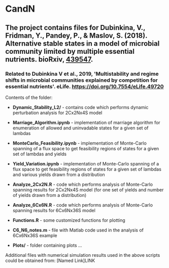 # CandN

## The project contains files for Dubinkina, V., Fridman, Y., Pandey, P., & Maslov, S. (2018). Alternative stable states in a model of microbial community limited by multiple essential nutrients. bioRxiv, [439547](https://doi.org/10.1101/439547). ##

### Related to Dubinkina V et al., 2019, 'Multistability and regime shifts in microbial communities explained by competition for essential nutrients'. eLife. https://doi.org/10.7554/eLife.49720

Contents of the folder:

- __Dynamic_Stability_L2/__ - contains code which performs dynamic perturbation analysis for 2Cx2Nx4S model

- __Marriage_Algorithm.ipynb__ - implementation of marriage algorithm for enumeration of allowed and uninvadable states for a given set of lambdas

- __MonteCarlo_Feasibility.ipynb__ - implementation of Monte-Carlo spanning of a flux space to get feasibility regions of states for a given set of lambdas and yields

- __Yield_Variation.ipynb__ - implementation of Monte-Carlo spanning of a flux space to get feasibility regions of states for a given set of lambdas and various yields drawn from a distribution

- __Analyze_2Cx2N.R__ - code which performs analysis of Monte-Carlo spanning results for 2Cx2Nx4S model (for one set of yields and number of yields drawn from a distribution)

- __Analyze_6Cx6N.R__ - code which performs analysis of Monte-Carlo spanning results for 6Cx6Nx36S model

- __Functions.R__ - some customized functions for plotting

- __C6_N6_notes.m__ - file with Matlab code used in the analysis of 6Cx6Nx36S example

- __Plots/__ - folder containing plots
...

Additional files with numerical simulation results used in the above scripts could be obtained from: [Named Link]LINK
